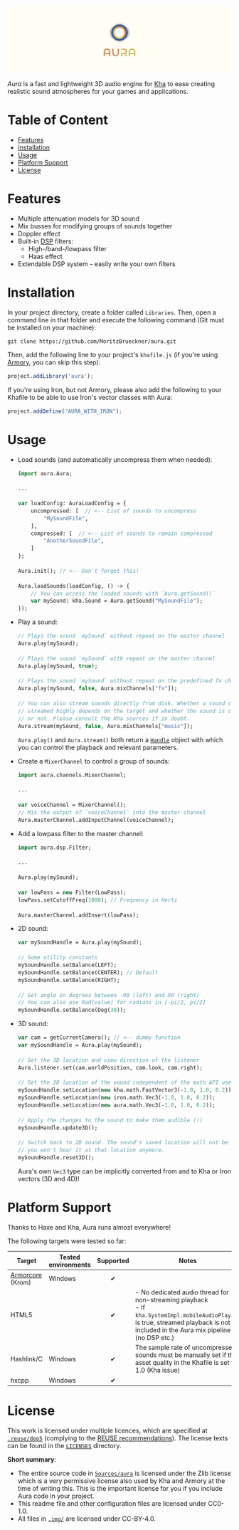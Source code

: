 ![aura_banner.png](.img/aura_banner_bright.png)

*Aura* is a fast and lightweight 3D audio engine for [Kha](https://kha.tech/) to ease creating realistic sound atmospheres for your games and applications.

# Table of Content
- [Features](#features)
- [Installation](#installation)
- [Usage](#usage)
- [Platform Support](#platform-support)
- [License](#license)

# Features

- Multiple attenuation models for 3D sound
- Mix busses for modifying groups of sounds together
- Doppler effect
- Built-in [DSP](https://en.wikipedia.org/wiki/Digital_signal_processing) filters:
  - High-/band-/lowpass filter
  - Haas effect
- Extendable DSP system – easily write your own filters

# Installation

In your project directory, create a folder called `Libraries`. Then, open a command line in that folder and execute the following command (Git must be installed on your machine):

```
git clone https://github.com/MoritzBrueckner/aura.git
```

Then, add the following line to your project's `khafile.js` (if you're using [Armory](https://armory3d.org/), you can skip this step):

```js
project.addLibrary('aura');
```

If you're using Iron, but not Armory, please also add the following to your Khafile to be able to use Iron's vector classes with Aura:

```js
project.addDefine("AURA_WITH_IRON");
```

# Usage

- Load sounds (and automatically uncompress them when needed):

  ```haxe
  import aura.Aura;

  ...

  var loadConfig: AuraLoadConfig = {
      uncompressed: [  // <-- List of sounds to uncompress
          "MySoundFile",
      ],
      compressed: [  // <-- List of sounds to remain compressed
          "AnotherSoundFile",
      ]
  };

  Aura.init(); // <-- Don't forget this!

  Aura.loadSounds(loadConfig, () -> {
      // You can access the loaded sounds with `Aura.getSound()`
      var mySound: kha.Sound = Aura.getSound("MySoundFile");
  });
  ```

- Play a sound:

  ```haxe
  // Plays the sound `mySound` without repeat on the master channel
  Aura.play(mySound);

  // Plays the sound `mySound` with repeat on the master channel
  Aura.play(mySound, true);

  // Plays the sound `mySound` without repeat on the predefined fx channel
  Aura.play(mySound, false, Aura.mixChannels["fx"]);

  // You can also stream sounds directly from disk. Whether a sound can be
  // streamed highly depends on the target and whether the sound is compressed
  // or not. Please consult the Kha sources if in doubt.
  Aura.stream(mySound, false, Aura.mixChannels["music"]);
  ```
  
  `Aura.play()` and `Aura.stream()` both return a [`Handle`](https://github.com/MoritzBrueckner/aura/blob/master/Sources/aura/Handle.hx) object with which you can control the playback and relevant parameters.

- Create a `MixerChannel` to control a group of sounds:

  ```haxe
  import aura.channels.MixerChannel;

  ...

  var voiceChannel = MixerChannel();
  // Mix the output of `voiceChannel` into the master channel
  Aura.masterChannel.addInputChannel(voiceChannel);
  ```

- Add a lowpass filter to the master channel:

  ```haxe
  import aura.dsp.Filter;

  ...

  Aura.play(mySound);

  var lowPass = new Filter(LowPass);
  lowPass.setCutoffFreq(1000); // Frequency in Hertz

  Aura.masterChannel.addInsert(lowPass);
  ```

- 2D sound:

  ```haxe
  var mySoundHandle = Aura.play(mySound);

  // Some utility constants
  mySoundHandle.setBalance(LEFT);
  mySoundHandle.setBalance(CENTER); // Default
  mySoundHandle.setBalance(RIGHT);

  // Set angle in degrees between -90 (left) and 90 (right)
  // You can also use Rad(value) for radians in [-pi/2, pi/2]
  mySoundHandle.setBalance(Deg(30));
  ```

- 3D sound:

  ```haxe
  var cam = getCurrentCamera(); // <-- dummy function
  var mySoundHandle = Aura.play(mySound);

  // Set the 3D location and view direction of the listener
  Aura.listener.set(cam.worldPosition, cam.look, cam.right);

  // Set the 3D location of the sound independent of the math API used
  mySoundHandle.setLocation(new kha.math.FastVector3(-1.0, 1.0, 0.2));
  mySoundHandle.setLocation(new iron.math.Vec3(-1.0, 1.0, 0.2));
  mySoundHandle.setLocation(new aura.math.Vec3(-1.0, 1.0, 0.2));

  // Apply the changes to the sound to make them audible (!)
  mySoundHandle.update3D();

  // Switch back to 2D sound. The sound's saved location will not be reset, but
  // you won't hear it at that location anymore.
  mySoundHandle.reset3D();
  ```

  Aura's own `Vec3` type can be implicitly converted from and to Kha or Iron vectors (3D and 4D)!

# Platform Support

Thanks to Haxe and Kha, Aura runs almost everywhere!

The following targets were tested so far:

| Target | Tested environments | Supported | Notes |
| --- | --- | :---: | --- |
| [Armorcore](https://github.com/armory3d/armorcore) (Krom) | Windows | ✔ | |
| HTML5 | | ✔ | - No dedicated audio thread for non-streaming playback<br>- If `kha.SystemImpl.mobileAudioPlaying` is true, streamed playback is not included in the Aura mix pipeline (no DSP etc.) |
| Hashlink/C | Windows | ✔ | The sample rate of uncompressed sounds must be manually set if the asset quality in the Khafile is set to 1.0 (Kha issue) |
| hxcpp | Windows | ✔ | |

# License

This work is licensed under multiple licences, which are specified at [`.reuse/dep5`](.reuse/dep5) (complying to the [REUSE recommendations](https://reuse.software/)). The license texts can be found in the [`LICENSES`](LICENSES) directory.

**Short summary**:

- The entire source code in [`Sources/aura`](Sources/aura) is licensed under the Zlib license which is a very permissive license also used by Kha and Armory at the time of writing this. This is the important license for you if you include Aura code in your project.
- This readme file and other configuration files are licensed under CC0-1.0.
- All files in [`.img/`](.img) are licensed under CC-BY-4.0.
